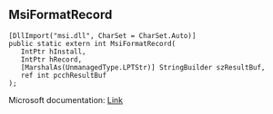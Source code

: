 ## MsiFormatRecord

```
[DllImport("msi.dll", CharSet = CharSet.Auto)]
public static extern int MsiFormatRecord(
   IntPtr hInstall,
   IntPtr hRecord,
   [MarshalAs(UnmanagedType.LPTStr)] StringBuilder szResultBuf,
   ref int pcchResultBuf
);
```

Microsoft documentation: [Link](https://learn.microsoft.com/en-us/windows/win32/api/msiquery/nf-msiquery-msiformatrecorda)

